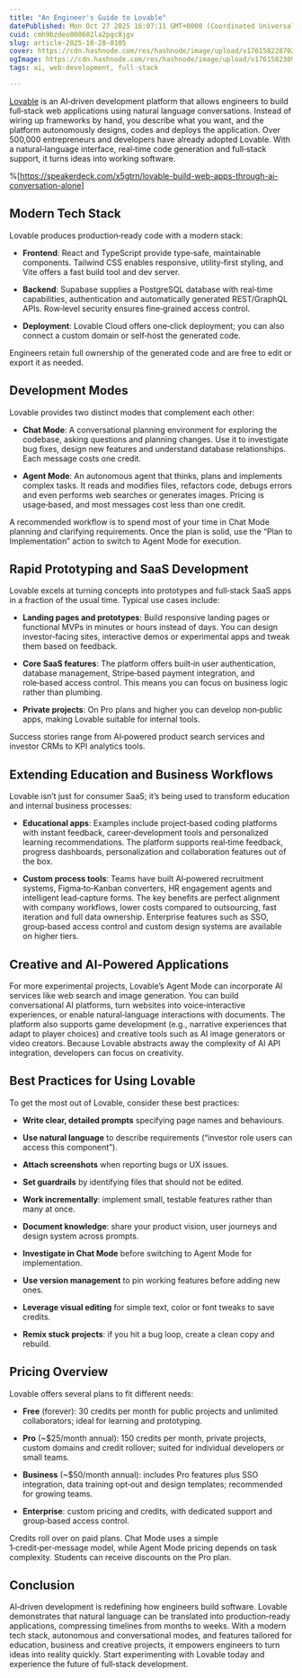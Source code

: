 ```yaml
---
title: "An Engineer's Guide to Lovable"
datePublished: Mon Oct 27 2025 16:07:11 GMT+0000 (Coordinated Universal Time)
cuid: cmh9bzdeo000602la2pgc8jgv
slug: article-2025-10-28-0105
cover: https://cdn.hashnode.com/res/hashnode/image/upload/v1761582287025/48cd7055-a4bb-493f-99f0-0d74c783e6a1.png
ogImage: https://cdn.hashnode.com/res/hashnode/image/upload/v1761582309405/a4593a46-f37b-47bc-b34e-f2680be7ba93.png
tags: ai, web-development, full-stack

---
```


[Lovable](https://lovable.dev/) is an AI‑driven development platform that allows engineers to build full‑stack web applications using natural language conversations. Instead of wiring up frameworks by hand, you describe what you want, and the platform autonomously designs, codes and deploys the application. Over 500,000 entrepreneurs and developers have already adopted Lovable. With a natural‑language interface, real‑time code generation and full‑stack support, it turns ideas into working software.

%[https://speakerdeck.com/x5gtrn/lovable-build-web-apps-through-ai-conversation-alone] 

## Modern Tech Stack

Lovable produces production‑ready code with a modern stack:

* **Frontend**: React and TypeScript provide type‑safe, maintainable components. Tailwind CSS enables responsive, utility‑first styling, and Vite offers a fast build tool and dev server.
    
* **Backend**: Supabase supplies a PostgreSQL database with real‑time capabilities, authentication and automatically generated REST/GraphQL APIs. Row‑level security ensures fine‑grained access control.
    
* **Deployment**: Lovable Cloud offers one‑click deployment; you can also connect a custom domain or self‑host the generated code.
    

Engineers retain full ownership of the generated code and are free to edit or export it as needed.

## Development Modes

Lovable provides two distinct modes that complement each other:

* **Chat Mode**: A conversational planning environment for exploring the codebase, asking questions and planning changes. Use it to investigate bug fixes, design new features and understand database relationships. Each message costs one credit.
    
* **Agent Mode**: An autonomous agent that thinks, plans and implements complex tasks. It reads and modifies files, refactors code, debugs errors and even performs web searches or generates images. Pricing is usage‑based, and most messages cost less than one credit.
    

A recommended workflow is to spend most of your time in Chat Mode planning and clarifying requirements. Once the plan is solid, use the “Plan to Implementation” action to switch to Agent Mode for execution.

## Rapid Prototyping and SaaS Development

Lovable excels at turning concepts into prototypes and full‑stack SaaS apps in a fraction of the usual time. Typical use cases include:

* **Landing pages and prototypes**: Build responsive landing pages or functional MVPs in minutes or hours instead of days. You can design investor‑facing sites, interactive demos or experimental apps and tweak them based on feedback.
    
* **Core SaaS features**: The platform offers built‑in user authentication, database management, Stripe‑based payment integration, and role‑based access control. This means you can focus on business logic rather than plumbing.
    
* **Private projects**: On Pro plans and higher you can develop non‑public apps, making Lovable suitable for internal tools.
    

Success stories range from AI‑powered product search services and investor CRMs to KPI analytics tools.

## Extending Education and Business Workflows

Lovable isn’t just for consumer SaaS; it’s being used to transform education and internal business processes:

* **Educational apps**: Examples include project‑based coding platforms with instant feedback, career‑development tools and personalized learning recommendations. The platform supports real‑time feedback, progress dashboards, personalization and collaboration features out of the box.
    
* **Custom process tools**: Teams have built AI‑powered recruitment systems, Figma‑to‑Kanban converters, HR engagement agents and intelligent lead‑capture forms. The key benefits are perfect alignment with company workflows, lower costs compared to outsourcing, fast iteration and full data ownership. Enterprise features such as SSO, group‑based access control and custom design systems are available on higher tiers.
    

## Creative and AI‑Powered Applications

For more experimental projects, Lovable’s Agent Mode can incorporate AI services like web search and image generation. You can build conversational AI platforms, turn websites into voice‑interactive experiences, or enable natural‑language interactions with documents. The platform also supports game development (e.g., narrative experiences that adapt to player choices) and creative tools such as AI image generators or video creators. Because Lovable abstracts away the complexity of AI API integration, developers can focus on creativity.

## Best Practices for Using Lovable

To get the most out of Lovable, consider these best practices:

* **Write clear, detailed prompts** specifying page names and behaviours.
    
* **Use natural language** to describe requirements (“investor role users can access this component”).
    
* **Attach screenshots** when reporting bugs or UX issues.
    
* **Set guardrails** by identifying files that should not be edited.
    
* **Work incrementally**: implement small, testable features rather than many at once.
    
* **Document knowledge**: share your product vision, user journeys and design system across prompts.
    
* **Investigate in Chat Mode** before switching to Agent Mode for implementation.
    
* **Use version management** to pin working features before adding new ones.
    
* **Leverage visual editing** for simple text, color or font tweaks to save credits.
    
* **Remix stuck projects**: if you hit a bug loop, create a clean copy and rebuild.
    

## Pricing Overview

Lovable offers several plans to fit different needs:

* **Free** (forever): 30 credits per month for public projects and unlimited collaborators; ideal for learning and prototyping.
    
* **Pro** (~$25/month annual): 150 credits per month, private projects, custom domains and credit rollover; suited for individual developers or small teams.
    
* **Business** (~$50/month annual): includes Pro features plus SSO integration, data training opt‑out and design templates; recommended for growing teams.
    
* **Enterprise**: custom pricing and credits, with dedicated support and group‑based access control.
    

Credits roll over on paid plans. Chat Mode uses a simple 1‑credit‑per‑message model, while Agent Mode pricing depends on task complexity. Students can receive discounts on the Pro plan.

## Conclusion

AI‑driven development is redefining how engineers build software. Lovable demonstrates that natural language can be translated into production‑ready applications, compressing timelines from months to weeks. With a modern tech stack, autonomous and conversational modes, and features tailored for education, business and creative projects, it empowers engineers to turn ideas into reality quickly. Start experimenting with Lovable today and experience the future of full‑stack development.